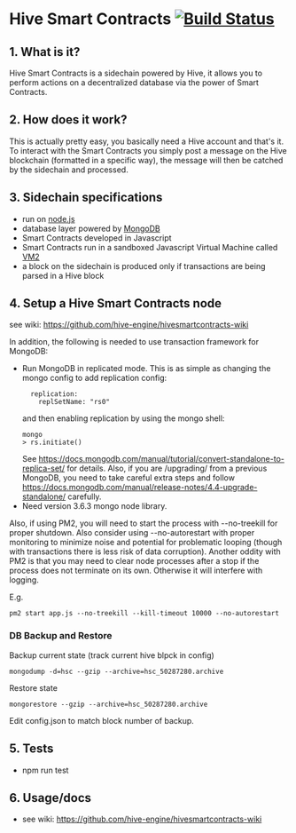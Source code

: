 # Hive Smart Contracts [![Build Status](https://app.travis-ci.com/github/hive-engine/hivesmartcontracts)](https://app.travis-ci.com/github/hive-engine/hivesmartcontracts)

 ## 1.  What is it?

Hive Smart Contracts is a sidechain powered by Hive, it allows you to perform actions on a decentralized database via the power of Smart Contracts.

 ## 2.  How does it work?

This is actually pretty easy, you basically need a Hive account and that's it. To interact with the Smart Contracts you simply post a message on the Hive blockchain (formatted in a specific way), the message will then be catched by the sidechain and processed.

 ## 3.  Sidechain specifications
- run on [node.js](https://nodejs.org)
- database layer powered by [MongoDB](https://www.mongodb.com/)
- Smart Contracts developed in Javascript
- Smart Contracts run in a sandboxed Javascript Virtual Machine called [VM2](https://github.com/patriksimek/vm2)
- a block on the sidechain is produced only if transactions are being parsed in a Hive block

## 4. Setup a Hive Smart Contracts node

see wiki: https://github.com/hive-engine/hivesmartcontracts-wiki

In addition, the following is needed to use transaction framework for MongoDB:
- Run MongoDB in replicated mode. This is as simple as changing the mongo config to add replication config:
  ```
    replication:
      replSetName: "rs0"
  ```
  and then enabling replication by using the mongo shell:
  ```
  mongo
  > rs.initiate()
  ``` 
  See https://docs.mongodb.com/manual/tutorial/convert-standalone-to-replica-set/ for details.
  Also, if you are /upgrading/ from a previous MongoDB, you need to take careful extra steps and follow
  https://docs.mongodb.com/manual/release-notes/4.4-upgrade-standalone/
  carefully.
- Need version 3.6.3 mongo node library.

Also, if using PM2, you will need to start the process with --no-treekill for proper shutdown. Also
consider using --no-autorestart with proper monitoring to minimize noise and potential for problematic
looping (though with transactions there is less risk of data corruption). Another oddity with PM2 is
 that you may need to clear node processes after a stop if the process does not terminate on its own. 
Otherwise it will interfere with logging.

E.g.
```
pm2 start app.js --no-treekill --kill-timeout 10000 --no-autorestart
```

### DB Backup and Restore

Backup current state (track current hive blpck in config)

`mongodump -d=hsc --gzip --archive=hsc_50287280.archive`

Restore state

`mongorestore --gzip --archive=hsc_50287280.archive`

Edit config.json to match block number of backup.
## 5. Tests
* npm run test

## 6. Usage/docs

* see wiki: https://github.com/hive-engine/hivesmartcontracts-wiki

